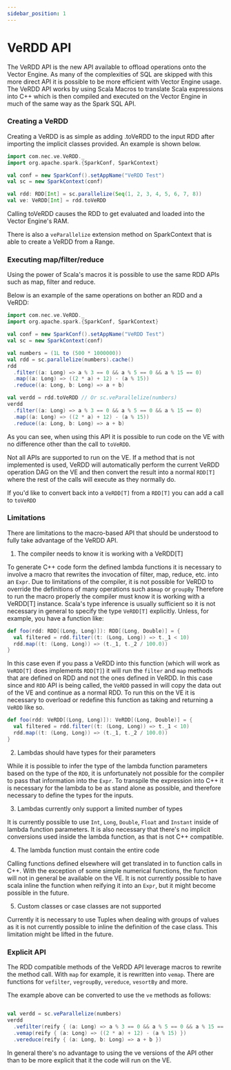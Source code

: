```yaml
---
sidebar_position: 1
---
```


# VeRDD API

The VeRDD API is the new API available to offload operations onto the Vector
Engine.  As many of the complexities of SQL are skipped with this more direct
API it is possible to be more efficient with Vector Engine usage.  The VeRDD
API works by using Scala Macros to translate Scala expressions into C++ which
is then compiled and executed on the Vector Engine in much of the same way as
the Spark SQL API.

### Creating a VeRDD

Creating a VeRDD is as simple as adding .toVeRDD to the input RDD after importing
the implicit classes provided.  An example is shown below.

```scala
import com.nec.ve.VeRDD._
import org.apache.spark.{SparkConf, SparkContext}

val conf = new SparkConf().setAppName("VeRDD Test")
val sc = new SparkContext(conf)

val rdd: RDD[Int] = sc.parallelize(Seq(1, 2, 3, 4, 5, 6, 7, 8))
val ve: VeRDD[Int] = rdd.toVeRDD
```

Calling toVeRDD causes the RDD to get evaluated and loaded into the Vector
Engine's RAM.

There is also a `veParallelize` extension method on SparkContext that is
able to create a VeRDD from a Range.

### Executing map/filter/reduce

Using the power of Scala's macros it is possible to use the same RDD APIs
such as map, filter and reduce.

Below is an example of the same operations on bother an RDD and a VeRDD:

```scala
import com.nec.ve.VeRDD._
import org.apache.spark.{SparkConf, SparkContext}

val conf = new SparkConf().setAppName("VeRDD Test")
val sc = new SparkContext(conf)

val numbers = (1L to (500 * 1000000))
val rdd = sc.parallelize(numbers).cache()
rdd
  .filter((a: Long) => a % 3 == 0 && a % 5 == 0 && a % 15 == 0)
  .map((a: Long) => ((2 * a) + 12) - (a % 15))
  .reduce((a: Long, b: Long) => a + b)

val verdd = rdd.toVeRDD // Or sc.veParallelize(numbers)
verdd
  .filter((a: Long) => a % 3 == 0 && a % 5 == 0 && a % 15 == 0)
  .map((a: Long) => ((2 * a) + 12) - (a % 15))
  .reduce((a: Long, b: Long) => a + b)
```

As you can see, when using this API it is possible to run code on the VE with
no difference other than the call to `toVeRDD`.

Not all APIs are supported to run on the VE.  If a method that is not
implemented is used, VeRDD will automatically perform the current VeRDD
operation DAG on the VE and then convert the result into a normal `RDD[T]`
where the rest of the calls will execute as they normally do.

If you'd like to convert back into a `VeRDD[T]` from a `RDD[T]` you can add
a call to `toVeRDD`

### Limitations

There are limitations to the macro-based API that should be understood to
fully take advantage of the VeRDD API.

1) The compiler needs to know it is working with a VeRDD[T]

To generate C++ code form the defined lambda functions it is necessary to
involve a macro that rewrites the invocation of filter, map, reduce, etc.
into an `Expr`.  Due to limitations of the compiler, it is not possible for
VeRDD to override the definitions of many operations such as`map` or `groupBy`
Therefore to run the macro properly the compiler must know it is working with
a VeRDD[T] instance.  Scala's type inference is usually sufficient so it is
not necessary in general to specify the type `VeRDD[T]` explicitly.  Unless, for
example, you have a function like:

```scala
def foo(rdd: RDD[(Long, Long)]): RDD[(Long, Double)] = {
  val filtered = rdd.filter((t: (Long, Long)) => t._1 < 10)
  rdd.map((t: (Long, Long)) => (t._1, t._2 / 100.0))
}
```

In this case even if you pass a VeRDD into this function (which will work as
`VeRDD[T]` does implements `RDD[T]`) it will run the `filter` and `map` methods
that are defined on RDD and not the ones defined in VeRDD.  In this case since
and `RDD` API is being called, the `VeRDD` passed in will copy the data out of
the VE and continue as a normal RDD.  To run this on the VE it is necessary to
overload or redefine this function as taking and returning a `VeRDD` like so.

```scala
def foo(rdd: VeRDD[(Long, Long)]): VeRDD[(Long, Double)] = {
  val filtered = rdd.filter((t: (Long, Long)) => t._1 < 10)
  rdd.map((t: (Long, Long)) => (t._1, t._2 / 100.0))
}
```

2) Lambdas should have types for their parameters

While it is possible to infer the type of the lambda function
parameters based on the type of the `RDD`, it is unfortunately not possible
for the compiler to pass that information into the `Expr`.  To transpile the
expression into C++ it is necessary for the lambda to be as stand alone
as possible, and therefore necessary to define the types for the inputs.

3) Lambdas currently only support a limited number of types

It is currently possible to use `Int`, `Long`, `Double`, `Float` and `Instant` inside
of lambda function parameters.  It is also necessary that there's no implicit
conversions used inside the lambda function, as that is not C++ compatible.

4) The lambda function must contain the entire code

Calling functions defined elsewhere will get translated in to function calls
in C++.  With the exception of some simple numerical functions, the function
will not in general be available on the VE.  It is not currently possible to
have scala inline the function when reifying it into an `Expr`, but it might
become possible in the future.

5) Custom classes or case classes are not supported

Currently it is necessary to use Tuples when dealing with groups of values
as it is not currently possible to inline the definition of the case class.
This limitation might be lifted in the future.

### Explicit API

The RDD compatible methods of the VeRDD API leverage macros to rewrite the
method call.  With `map` for example, it is rewritten into `vemap`.  There
are functions for `vefilter`, `vegroupBy`, `vereduce`, `vesortBy` and more.

The example above can be converted to use the `ve` methods as follows:

```scala

val verdd = sc.veParallelize(numbers)
verdd
  .vefilter(reify { (a: Long) => a % 3 == 0 && a % 5 == 0 && a % 15 == 0 })
  .vemap(reify { (a: Long) => ((2 * a) + 12) - (a % 15) })
  .vereduce(reify { (a: Long, b: Long) => a + b })
```

In general there's no advantage to using the ve versions of the API other
than to be more explicit that it the code will run on the VE.
